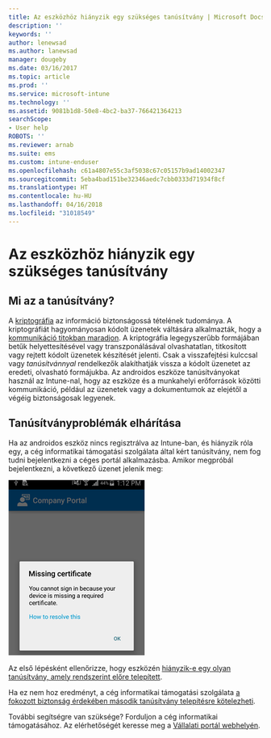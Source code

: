 ```yaml
---
title: Az eszközhöz hiányzik egy szükséges tanúsítvány | Microsoft Docs
description: ''
keywords: ''
author: lenewsad
ms.author: lanewsad
manager: dougeby
ms.date: 03/16/2017
ms.topic: article
ms.prod: ''
ms.service: microsoft-intune
ms.technology: ''
ms.assetid: 9081b1d8-50e8-4bc2-ba37-766421364213
searchScope:
- User help
ROBOTS: ''
ms.reviewer: arnab
ms.suite: ems
ms.custom: intune-enduser
ms.openlocfilehash: c61a4807e55c3af5038c67c05157b9ad14002347
ms.sourcegitcommit: 5eba4bad151be32346aedc7cbb0333d71934f8cf
ms.translationtype: HT
ms.contentlocale: hu-HU
ms.lasthandoff: 04/16/2018
ms.locfileid: "31018549"
---
```

# <a name="your-device-is-missing-a-required-certificate"></a>Az eszközhöz hiányzik egy szükséges tanúsítvány

## <a name="whats-a-certificate"></a>Mi az a tanúsítvány?

A [kriptográfia](https://technet.microsoft.com/library/cc962030.aspx) az információ biztonságossá tételének tudománya. A kriptográfiát hagyományosan kódolt üzenetek váltására alkalmazták, hogy a [kommunikáció titokban maradjon](https://technet.microsoft.com/library/cc962019.aspx). A kriptográfia legegyszerűbb formájában betűk helyettesítésével vagy transzponálásával olvashatatlan, titkosított vagy rejtett kódolt üzenetek készítését jelenti. Csak a visszafejtési kulccsal vagy _tanúsítvánnyal_ rendelkezők alakíthatják vissza a kódolt üzenetet az eredeti, olvasható formájukba. Az androidos eszköze tanúsítványokat használ az Intune-nal, hogy az eszköze és a munkahelyi erőforrások közötti kommunikáció, például az üzenetek vagy a dokumentumok az elejétől a végéig biztonságosak legyenek.

## <a name="fixing-certificate-issues"></a>Tanúsítványproblémák elhárítása

Ha az androidos eszköz nincs regisztrálva az Intune-ban, és hiányzik róla egy, a cég informatikai támogatási szolgálata által kért tanúsítvány, nem fog tudni bejelentkezni a céges portál alkalmazásba. Amikor megpróbál bejelentkezni, a következő üzenet jelenik meg:

![képernyőfelvétel-hibaüzenet-hiányzó-tanúsítványról](./media/andr-cert_install-1-cert_missing.png)

Az első lépésként ellenőrizze, hogy eszközén [hiányzik-e egy olyan tanúsítvány, amely rendszerint előre telepített](your-device-is-missing-a-preinstalled-certificate-android.md).

Ha ez nem hoz eredményt, a cég informatikai támogatási szolgálata [a fokozott biztonság érdekében második tanúsítvány telepítésre kötelezheti](your-device-is-missing-an-IT-required-certificate-android.md).

További segítségre van szüksége? Forduljon a cég informatikai támogatásához. Az elérhetőségét keresse meg a [Vállalati portál webhelyén](https://portal.manage.microsoft.com#HelpDeskDialog).
